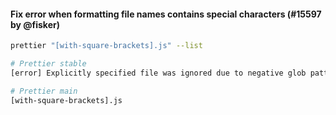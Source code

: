 #### Fix error when formatting file names contains special characters (#15597 by @fisker)

```sh
prettier "[with-square-brackets].js" --list

# Prettier stable
[error] Explicitly specified file was ignored due to negative glob patterns: "[with-square-brackets].js".

# Prettier main
[with-square-brackets].js
```
